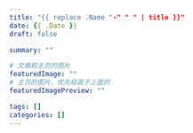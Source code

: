 ```yaml
---
title: "{{ replace .Name "-" " " | title }}"
date: {{ .Date }}
draft: false

summary: ""

# 文章和主页的图片
featuredImage: ""
# 主页的图片，优先级高于上面的
featuredImagePreview: ""

tags: []
categories: []
---
```

